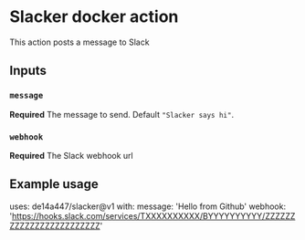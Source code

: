 # Slacker docker action

This action posts a message to Slack


## Inputs

### `message`

**Required** The message to send. Default `"Slacker says hi"`.

### `webhook`

**Required** The Slack webhook url


## Example usage

uses: de14a447/slacker@v1
with:
  message: 'Hello from Github'
  webhook: 'https://hooks.slack.com/services/TXXXXXXXXXX/BYYYYYYYYYY/ZZZZZZZZZZZZZZZZZZZZZZZZ'
